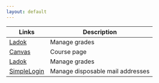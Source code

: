 ```yaml
---
layout: default
---
```


| Links      | Description |
| ----------- | ----------- |
| [Ladok](https://www.student.ladok.se/student/app/studentwebb/)      | Manage grades       |
| [Canvas](canvas.kth.se/)   | Course page        |
| [Ladok](https://www.student.ladok.se/student/app/studentwebb/)      | Manage grades       |
| [SimpleLogin](https://app.simplelogin.io/auth/login)   | Manage disposable mail addresses        |